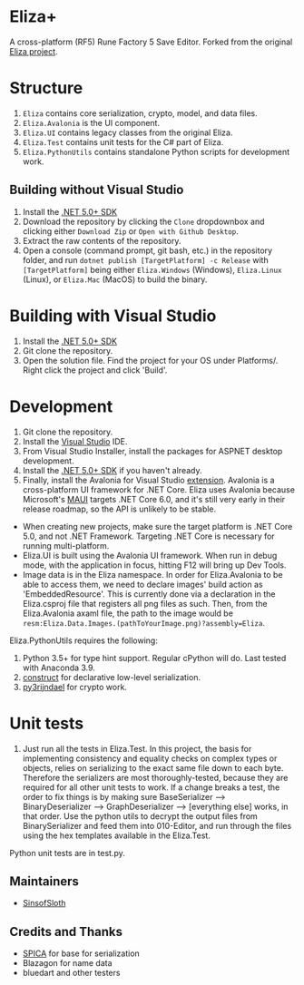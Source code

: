 # Eliza+
A cross-platform (RF5) Rune Factory 5 Save Editor.
Forked from the original [Eliza project](https://github.com/RF5-Research/Eliza/).

# Structure
1. `Eliza` contains core serialization, crypto, model, and data files.
2. `Eliza.Avalonia` is the UI component.
3. `Eliza.UI` contains legacy classes from the original Eliza.
4. `Eliza.Test` contains unit tests for the C# part of Eliza.
5. `Eliza.PythonUtils` contains standalone Python scripts for development work.

## Building without Visual Studio
1. Install the [.NET 5.0+ SDK](https://dotnet.microsoft.com/download/dotnet/5.0)
2. Download the repository by clicking the ``Clone`` dropdownbox and clicking either ``Download Zip`` or ``Open with Github Desktop``.
3. Extract the raw contents of the repository. 
4. Open a console (command prompt, git bash, etc.) in the repository folder, and run ``dotnet publish [TargetPlatform] -c Release`` with ``[TargetPlatform]`` being either ``Eliza.Windows`` (Windows), ``Eliza.Linux`` (Linux), or ``Eliza.Mac`` (MacOS) to build the binary.

# Building with Visual Studio
1. Install the [.NET 5.0+ SDK](https://dotnet.microsoft.com/download/dotnet/5.0)
2. Git clone the repository.
3. Open the solution file. Find the project for your OS under Platforms/. Right click the project and click 'Build'.

# Development
1. Git clone the repository.
2. Install the [Visual Studio](https://visualstudio.microsoft.com/) IDE.
3. From Visual Studio Installer, install the packages for ASPNET desktop development.
4. Install the [.NET 5.0+ SDK](https://dotnet.microsoft.com/download/dotnet/5.0) if you haven't already.
5. Finally, install the Avalonia for Visual Studio [extension](https://marketplace.visualstudio.com/items?itemName=AvaloniaTeam.AvaloniaforVisualStudio). Avalonia is a cross-platform UI framework for .NET Core. Eliza uses Avalonia because Microsoft's [MAUI](https://github.com/dotnet/maui) targets .NET Core 6.0, and it's still very early in their release roadmap, so the API is unlikely to be stable.

* When creating new projects, make sure the target platform is .NET Core 5.0, and not .NET Framework. Targeting .NET Core is necessary for running multi-platform.
* Eliza.UI is built using the Avalonia UI framework. When run in debug mode, with the application in focus, hitting F12 will bring up Dev Tools.
* Image data is in the Eliza namespace. In order for Eliza.Avalonia to be able to access them, we need to declare images' build action as 'EmbeddedResource'. This is currently done via a declaration in the Eliza.csproj file that registers all png files as such. Then, from the Eliza.Avalonia axaml file, the path to the image would be `resm:Eliza.Data.Images.(pathToYourImage.png)?assembly=Eliza`.

Eliza.PythonUtils requires the following:
1. Python 3.5+ for type hint support. Regular cPython will do. Last tested with Anaconda 3.9.
2. [construct](https://github.com/construct/construct) for declarative low-level serialization.
3. [py3rijndael](https://github.com/meyt/py3rijndael) for crypto work.

# Unit tests
1. Just run all the tests in Eliza.Test.
In this project, the basis for implementing consistency and equality checks on complex types or objects, relies on serializing to the exact same file down to each byte. Therefore the serializers are most thoroughly-tested, because they are required for all other unit tests to work.
If a change breaks a test, the order to fix things is by making sure BaseSerializer --> BinaryDeserializer --> GraphDeserializer --> [everything else] works, in that order. Use the python utils to decrypt the output files from BinarySerializer and feed them into 010-Editor, and run through the files using the hex templates available in the Eliza.Test.

Python unit tests are in test.py.

## Maintainers
- [SinsofSloth](https://github.com/SinsofSloth)

## Credits and Thanks
- [SPICA](https://github.com/gdkchan/SPICA) for base for serialization
- Blazagon for name data
- bluedart and other testers
